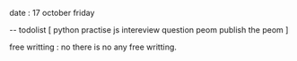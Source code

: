 date : 17 october friday 

-- todolist [
    python practise 
    js intereview question 
    peom
    publish the peom 
]

free writting : no there is no any free writting. 